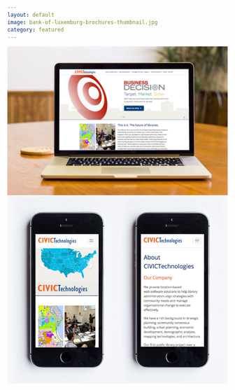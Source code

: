 ```yaml
---
layout: default
image: bank-of-luxemburg-brochures-thumbnail.jpg
category: featured
---
```


![CIVICTechnologies Website](/img/civictechnologies-website.jpg)
![CIVICTechnologies Website](/img/civictechnologies-website-2.jpg)